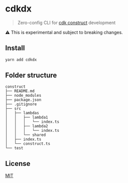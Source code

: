 # cdkdx
> Zero-config CLI for [cdk construct](https://github.com/awslabs/aws-cdk) development

:warning: This is experimental and subject to breaking changes.

## Install

```sh
yarn add cdkdx
```

## Folder structure
```
construct
├── README.md
├── node_modules
├── package.json
├── .gitignore
├── src
│   ├── lambdas
│   │   ├── lambda1
│   │   │   └── index.ts
│   │   ├── lambda2
│   │   │   └── index.ts    
│   │   └── shared
│   ├── index.ts
│   └── construct.ts
└── test
```

## License

[MIT](LICENSE)
